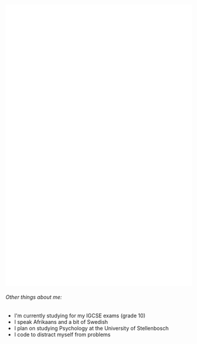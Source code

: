 <p align="center">
  <a href="https://github.com/lowlighter/metrics" target="_blank">
    <img src="https://github.com/MatievisTheKat/MatievisTheKat/blob/master/github-metrics.svg" alt="GitHub metrics from lowlighter/metrics" />
  </a>
</p>

<!--START_SECTION:waka-->

<!--END_SECTION:waka-->

###### Other things about me:
  - I'm currently studying for my IGCSE exams (grade 10)
  - I speak Afrikaans and a bit of Swedish
  - I plan on studying Psychology at the University of Stellenbosch
  - I code to distract myself from problems
